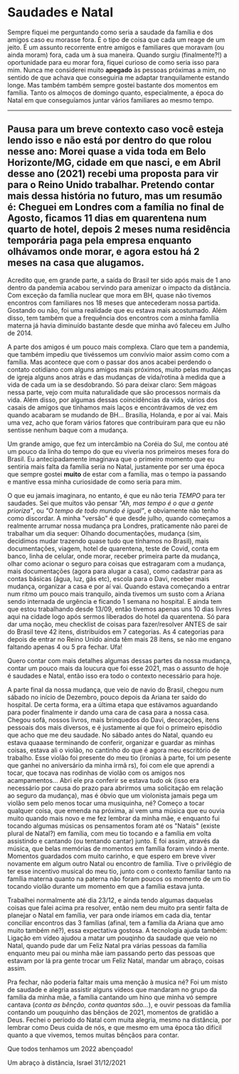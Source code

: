 # Saudades e Natal

Sempre fiquei me perguntando como seria a saudade da família e dos amigos caso eu morasse fora. É o tipo de coisa que cada um reage de um jeito. É um assunto recorrente entre amigos e familiares que moravam (ou ainda moram) fora, cada um à sua maneira.
Quando surgiu (finalmente?!) a oportunidade para eu morar fora, fiquei curioso de como seria isso para mim. Nunca me considerei muito **apegado** às pessoas próximas a mim, no sentido de que achava que conseguiria me adaptar tranquilamente estando longe. Mas também também sempre gostei bastante dos momentos em família. Tanto os almoços de domingo quanto, especialmente, a época do Natal em que conseguíamos juntar vários familiares ao mesmo tempo.

---
Pausa para um breve contexto caso você esteja lendo isso e não está por dentro do que rolou nesse ano: 
Morei quase a vida toda em Belo Horizonte/MG, cidade em que nasci, e em Abril desse ano (2021) recebi uma proposta para vir para o Reino Unido trabalhar. Pretendo contar mais dessa história no futuro, mas um resumão é: Cheguei em Londres com a família no final de Agosto, ficamos **11 dias** em quarentena num quarto de hotel, depois 2 meses numa residência temporária paga pela empresa enquanto olhávamos onde morar, e agora estou há 2 meses na casa que alugamos.
---

Acredito que, em grande parte, a saída do Brasil ter sido após mais de 1 ano dentro da pandemia acabou servindo para amenizar o impacto da distância. Com exceção da família nuclear que mora em BH, quase não tivemos encontros com familiares nos 18 meses que antecederam nossa partida. Gostando ou não, foi uma realidade que eu estava mais acostumado. Além disso, tem também que a frequência dos encontros com a minha família materna já havia diminuído bastante desde que minha avó faleceu em Julho de 2014.

A parte dos amigos é um pouco mais complexa. Claro que tem a pandemia, que também impediu que tivéssemos um convívio maior assim como com a família. Mas acontece que com o passar dos anos acabei perdendo o contato cotidiano com alguns amigos mais próximos, muito pelas mudanças de igreja alguns anos atrás e das mudanças de vida/rotina à medida que a vida de cada um ia se desdobrando. Só para deixar claro: Sem mágoas nessa parte, vejo com muita naturalidade que são processos normais da vida.
Além disso, por algumas dessas coincidências da vida, vários dos casais de amigos que tínhamos mais laços e encontrávamos de vez em quando acabaram se mudando de BH... Brasília, Holanda, e por aí vai. Mais uma vez, acho que foram vários fatores que contribuiram para que eu não sentisse nenhum baque com a mudança.

Um grande amigo, que fez um intercâmbio na Coréia do Sul, me contou até um pouco da linha do tempo do que eu viveria nos primeiros meses fora do Brasil. Eu antecipadamente imaginava que o primeiro momento que eu sentiria mais falta da família seria no Natal, justamente por ser uma época que sempre gostei **muito** de estar com a família, mas o tempo ia passando e mantive essa minha curiosidade de como seria para mim. 

O que eu jamais imaginara, no entanto, é que eu não teria *TEMPO* para ter saudades. Sei que muitos vão pensar *"Ah, mas tempo é o que a gente prioriza"*, ou *"O tempo de todo mundo é igual"*, e obviamente não tenho como discordar. A minha "versão" é que desde julho, quando começamos a realmente arrumar nossa mudança pra Londres, praticamente não parei de trabalhar um dia sequer: Olhando documentações, mudança (sim, decidimos mudar trazendo quase tudo que tínhamos no Brasil), mais documentações, viagem, hotel de quarentena, teste de Covid, conta em banco, linha de celular, onde morar, receber primeira parte da mudança, olhar como acionar o seguro para coisas que estragaram com a mudança, mais documentações (agora para alugar a casa), como cadastrar para as contas básicas (água, luz, gás etc), escola para o Davi, receber mais mudança, organizar a casa e por aí vai. Quando estava começando a entrar num ritmo um pouco mais tranquilo, ainda tivemos um susto com a Ariana sendo internada de urgência e ficando 1 semana no hospital. E ainda tem que estou trabalhando desde 13/09, então tivemos apenas uns 10 dias livres aqui na cidade logo após sermos liberados do hotel da quarentena.
Só para dar uma noção, meu checklist de coisas para fazer/resolver ANTES de sair do Brasil teve 42 itens, distribuídos em 7 categorias. As 4 categorias para depois de entrar no Reino Unido ainda têm mais 28 itens, se não me engano faltando apenas 4 ou 5 pra fechar. Ufa!

Quero contar com mais detalhes algumas dessas partes da nossa mudança, contar um pouco mais da loucura que foi esse 2021, mas o assunto de hoje é saudades e Natal, então isso era todo o contexto necessário para hoje.

A parte final da nossa mudança, que veio de navio do Brasil, chegou num sábado no início de Dezembro, pouco depois da Ariana ter saído do hospital. De certa forma, era a última etapa que estávamos aguardando para poder finalmente ir dando uma cara de casa para a nossa casa. Chegou sofá, nossos livros, mais brinquedos do Davi, decorações, itens pessoais dos mais diversos, e é justamente aí que foi o primeiro episódio que acho que me deu saudade. No sábado antes do Natal, quando eu estava quaaase terminando de conferir, organizar e guardar as minhas coisas, estava ali o violão, no cantinho do que é agora meu escritório de trabalho. Esse violão foi presente do meu tio (ironias à parte, foi um pesente que ganhei no aniversário da minha irmã rs), foi com ele que aprendi a tocar, que tocava nas rodinhas de violão com os amigos nos acampamentos...
Abri ele pra conferir se estava tudo ok (isso era necessário por causa do prazo para abrirmos uma solicitação em relação ao seguro da mudança), mas é óbvio que um violonista jamais pega um violão sem pelo menos tocar uma musiquinha, né? Começo a tocar qualquer coisa, que emenda na próxima, aí vem uma música que eu ouvia muito quando mais novo e me fez lembrar da minha mãe, e enquanto fui tocando algumas músicas os pensamentos foram até os "Natais" (existe plural de Natal?) em família, com meu tio tocando e a família em volta assistindo e cantando (ou tentando cantar) junto. E foi assim, através da música, que belas memórias de momentos em família foram vindo à mente. Momentos guardados com muito carinho, e que espero em breve viver novamente em algum outro Natal ou encontro de família. 
Tive o privilégio de ter esse incentivo musical do meu tio, junto com o contexto familiar tanto na família materna quanto na paterna não foram poucos os momento de um tio tocando violão durante um momento em que a família estava junta.

Trabalhei normalmente até dia 23/12, e ainda tendo algumas daquelas coisas que falei acima pra resolver, então nem deu muito pra sentir falta de planejar o Natal em família, ver para onde iríamos em cada dia, tentar conciliar encontros das 3 famílias (afinal, tem a família da Ariana que amo muito também né?), essa expectativa gostosa. A tecnologia ajuda também: Ligação em vídeo ajudou a matar um pouqinho da saudade que veio no Natal, quando pude dar um Feliz Natal pra várias pessoas da família enquanto meu pai ou minha mãe iam passando perto das pessoas que estavam por lá pra gente trocar um Feliz Natal, mandar um abraço, coisas assim.

Pra fechar, não poderia faltar mais uma menção à musica né? Foi um misto de saudade e alegria assistir alguns vídeos que mandaram no grupo da família da minha mãe, a família cantando um hino que minha vó sempre cantava (*conta as bênção, conta quantas são...*), e ouvir pessoas da família contando um pouquinho das bênçãos de 2021, momentos de gratidão a Deus. Fechei o período do Natal com muita alegria, mesmo na distância, por lembrar como Deus cuida de nós, e que mesmo em uma época tão difícil quanto a que vivemos, temos muitas bênçãos para contar.

Que todos tenhamos um 2022 abençoado!

Um abraço à distância, Israel
31/12/2021